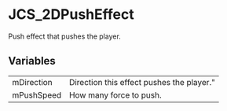 # JCS_2DPushEffect

Push effect that pushes the player.


## Variables

<table>
  <tr>
    <td>mDirection</td>
    <td>Direction this effect pushes the player."</td>
  </tr>
  <tr>
    <td>mPushSpeed</td>
    <td>How many force to push.</td>
  </tr>
</table>
